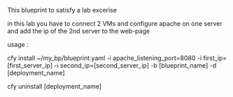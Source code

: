 This blueprint to satisfy a lab excerise 

in this lab you have to connect 2 VMs and configure apache on one server
and add the ip of the 2nd server to the web-page

usage :

cfy install ~/my_bp/blueprint.yaml -i apache_listening_port=8080 -i first_ip=[first_server_ip] -i second_ip=[second_server_ip]  -b [blueprint_name] -d [deployment_name]

cfy uninstall [deployment_name]
